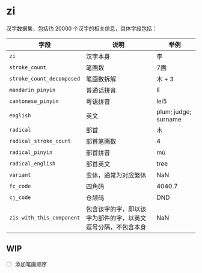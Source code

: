 # zi

汉字数据集，包括约 20000 个汉字的相关信息，具体字段包括：

| 字段                    | 说明                                                         | 举例                 |
|-------------------------|--------------------------------------------------------------|----------------------|
| `zi`                      | 汉字本身                                                     | 李                   |
| `stroke_count`            | 笔画数                                                       | 7画                  |
| `stroke_count_decomposed` | 笔画数拆解                                                   | 木 + 3               |
| `mandarin_pinyin`         | 普通话拼音                                                   | lǐ                   |
| `cantonese_pinyin`        | 粤语拼音                                                     | lei5                 |
| `english`                 | 英文                                                         | plum; judge; surname |
| `radical`                 | 部首                                                         | 木                   |
| `radical_stroke_count`    | 部首笔画数                                                   | 4                    |
| `radical_pinyin`          | 部首拼音                                                     | mù                   |
| `radical_english`         | 部首英文                                                     | tree                 |
| `variant`                 | 变体，通常为对应繁体                                         | NaN                  |
| `fc_code`                 | 四角码                                                       | 4040.7               |
| `cj_code`                 | 仓颉码                                                       | DND                  |
| `zis_with_this_component` | 包含该字的字，即以该字为部件的字，以英文逗号分隔，不包含本身 | NaN                  |

## WIP

- [ ] 添加笔画顺序
